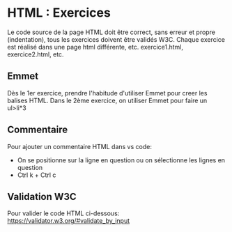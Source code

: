 # HTML : Exercices

Le code source de la page HTML doit être correct, sans erreur et propre (indentation), tous
les exercices doivent être validés W3C.
Chaque exercice est réalisé dans une page html différente, etc. exercice1.html,
exercice2.html, etc.

## Emmet

Dès le 1er exercice, prendre l'habitude d'utiliser Emmet pour creer les balises HTML.
Dans le 2ème exercice, on utiliser Emmet pour faire un ul>li\*3

## Commentaire

Pour ajouter un commentaire HTML dans vs code:

- On se positionne sur la ligne en question ou on sélectionne les lignes en question
- Ctrl k + Ctrl c

## Validation W3C

Pour valider le code HTML ci-dessous:
https://validator.w3.org/#validate_by_input
